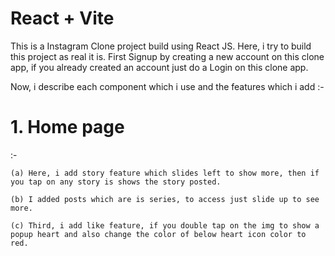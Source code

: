 # React + Vite

This is a Instagram Clone project build using React JS.
Here, i try to build this project as real it is.
First Signup by creating a new account on this clone app, if you already created an account just do a Login on this clone app.

Now, i describe each component which i use and the features which i add :-
<h1>1. Home page</h1> :-

    (a) Here, i add story feature which slides left to show more, then if you tap on any story is shows the story posted.

    (b) I added posts which are is series, to access just slide up to see more.

    (c) Third, i add like feature, if you double tap on the img to show a popup heart and also change the color of below heart icon color to red.
